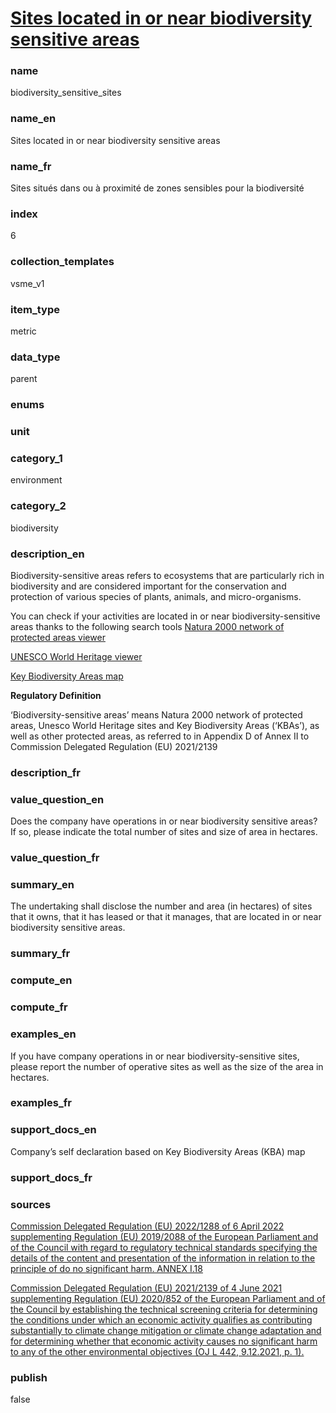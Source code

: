 
# [Sites located in or near biodiversity sensitive areas](#biodiversity_sensitive_sites)

### name

biodiversity_sensitive_sites

### name_en

Sites located in or near biodiversity sensitive areas

### name_fr

Sites situés dans ou à proximité de zones sensibles pour la biodiversité

### index

6

### collection_templates

vsme_v1

### item_type

metric

### data_type

parent

### enums



### unit



### category_1

environment

### category_2

biodiversity

### description_en
Biodiversity-sensitive areas refers to ecosystems that are particularly rich in biodiversity and are considered important for
the conservation and protection of various species of plants, animals, and micro-organisms.

You can check if your activities are located in or near biodiversity-sensitive areas thanks to the following search tools
[Natura 2000 network of protected areas viewer](https://natura2000.eea.europa.eu)

[UNESCO World Heritage viewer](https://whc.unesco.org/en/interactive-map/?search=reef&id_search_region=2&components=0)

[Key Biodiversity Areas map](https://www.keybiodiversityareas.org/sites/search)

**Regulatory Definition**

‘Biodiversity-sensitive areas’ means Natura 2000 network of protected areas, Unesco World Heritage sites and Key Biodiversity
Areas (‘KBAs’), as well as other protected areas, as referred to in Appendix D of Annex II to Commission Delegated Regulation
(EU) 2021/2139


### description_fr



### value_question_en

Does the company have operations in or near biodiversity sensitive areas? If so, please indicate the total number of sites and
size of area in hectares.

### value_question_fr



### summary_en

The undertaking shall disclose the number and area (in hectares) of sites that it owns, that it has leased or that it manages,
that are located in or near biodiversity sensitive areas.

### summary_fr



### compute_en



### compute_fr



### examples_en

If you have company operations in or near biodiversity-sensitive sites, please report the number of operative sites as well as
the size of the area in hectares.

### examples_fr



### support_docs_en

Company’s self declaration based on Key Biodiversity Areas (KBA) map

### support_docs_fr



### sources

[Commission Delegated Regulation (EU) 2022/1288 of 6 April 2022 supplementing Regulation (EU) 2019/2088 of the European
Parliament and of the Council with regard to regulatory technical standards specifying the details of the content and
presentation of the information in relation to the principle of do no significant harm. ANNEX I.18](https://eurlex.europa.eu/legal-content/EN/TXT/?uri=CELEX%3A02022R1288-20220725&qid=1678982393264)

[Commission Delegated Regulation (EU) 2021/2139 of 4 June 2021 supplementing Regulation (EU) 2020/852 of the European Parliament and of the Council by establishing the technical screening criteria for determining the conditions under which an economic activity qualifies as contributing substantially to climate change mitigation or climate change adaptation and for determining whether that economic activity causes no significant harm to any of the other environmental objectives (OJ L 442, 9.12.2021, p. 1).](https://publications.europa.eu/resource/cellar/9795f20c-d890-11ed-a05c-01aa75ed71a1.0006.02/DOC_1#E0020)




### publish

false
